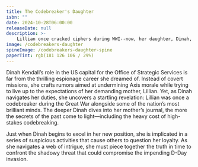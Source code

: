 ```yaml
---
title: The Codebreaker's Daughter
isbn: ""
date: 2024-10-28T06:00:00
releaseDate: null
description: >-
    Lillian once cracked ciphers during WWI--now, her daughter, Dinah, creates Allied rumors and propaganda for the WWII OSS. Though Lillian is hesitant to return to wartime work, she is drawn to Washington, DC, by an old friend. As a web of intrigue grows ever wider, mother and daughter must confront secrets in DC before the impending D-Day is compromised.
image: /codebreakers-daughter
spineImage: /codebreakers-daughter-spine
paperTint: rgb(181 126 106 / 29%)
---
```


Dinah Kendall’s role in the US capital for the Office of Strategic Services is far from the thrilling espionage career she dreamed of. Instead of covert missions, she crafts rumors aimed at undermining Axis morale while trying to live up to the expectations of her demanding mother, Lillian. Yet, as Dinah navigates her duties, she uncovers a startling revelation: Lillian was once a codebreaker during the Great War alongside some of the nation’s most brilliant minds. The deeper Dinah dives into her mother’s journal, the more the secrets of the past come to light—including the heavy cost of high-stakes codebreaking.

Just when Dinah begins to excel in her new position, she is implicated in a series of suspicious activities that cause others to question her loyalty. As she navigates a web of intrigue, she must piece together the truth in time to confront the shadowy threat that could compromise the impending D-Day invasion.
